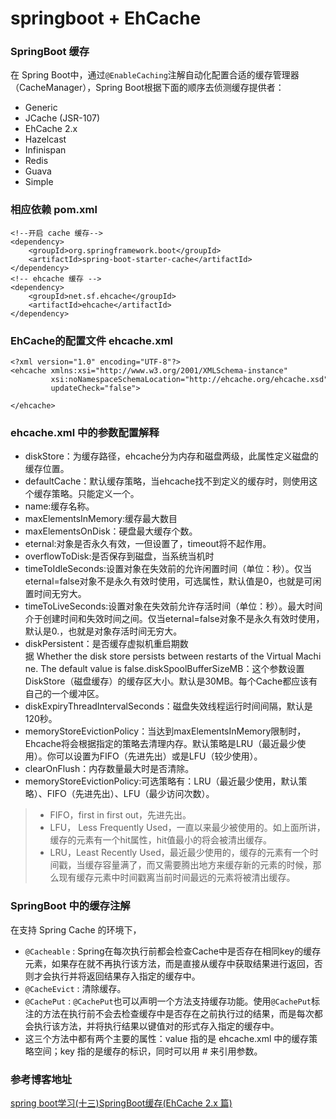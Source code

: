 # springboot + EhCache

### SpringBoot 缓存
在 Spring Boot中，通过`@EnableCaching`注解自动化配置合适的缓存管理器（CacheManager），Spring Boot根据下面的顺序去侦测缓存提供者：
*   Generic
*   JCache (JSR-107)
*   EhCache 2.x
*   Hazelcast
*   Infinispan
*   Redis
*   Guava
*   Simple


### 相应依赖 pom.xml
``` 注释
<!--开启 cache 缓存-->
<dependency>
    <groupId>org.springframework.boot</groupId>
    <artifactId>spring-boot-starter-cache</artifactId>
</dependency>
<!-- ehcache 缓存 -->
<dependency>
    <groupId>net.sf.ehcache</groupId>
    <artifactId>ehcache</artifactId>
</dependency>
```

### EhCache的配置文件 ehcache.xml
``` 注释
<?xml version="1.0" encoding="UTF-8"?>
<ehcache xmlns:xsi="http://www.w3.org/2001/XMLSchema-instance"
         xsi:noNamespaceSchemaLocation="http://ehcache.org/ehcache.xsd"
         updateCheck="false">

</ehcache>
```

### ehcache.xml 中的参数配置解释

*   diskStore：为缓存路径，ehcache分为内存和磁盘两级，此属性定义磁盘的缓存位置。
*   defaultCache：默认缓存策略，当ehcache找不到定义的缓存时，则使用这个缓存策略。只能定义一个。
*   name:缓存名称。
*   maxElementsInMemory:缓存最大数目
*   maxElementsOnDisk：硬盘最大缓存个数。
*   eternal:对象是否永久有效，一但设置了，timeout将不起作用。
*   overflowToDisk:是否保存到磁盘，当系统当机时
*   timeToIdleSeconds:设置对象在失效前的允许闲置时间（单位：秒）。仅当eternal=false对象不是永久有效时使用，可选属性，默认值是0，也就是可闲置时间无穷大。
*   timeToLiveSeconds:设置对象在失效前允许存活时间（单位：秒）。最大时间介于创建时间和失效时间之间。仅当eternal=false对象不是永久有效时使用，默认是0.，也就是对象存活时间无穷大。
*   diskPersistent：是否缓存虚拟机重启期数据 Whether the disk store persists between restarts of the Virtual Machine. The default value is false.diskSpoolBufferSizeMB：这个参数设置DiskStore（磁盘缓存）的缓存区大小。默认是30MB。每个Cache都应该有自己的一个缓冲区。
*   diskExpiryThreadIntervalSeconds：磁盘失效线程运行时间间隔，默认是120秒。
*   memoryStoreEvictionPolicy：当达到maxElementsInMemory限制时，Ehcache将会根据指定的策略去清理内存。默认策略是LRU（最近最少使用）。你可以设置为FIFO（先进先出）或是LFU（较少使用）。
*   clearOnFlush：内存数量最大时是否清除。
*   memoryStoreEvictionPolicy:可选策略有：LRU（最近最少使用，默认策略）、FIFO（先进先出）、LFU（最少访问次数）。

> * FIFO，first in first out，先进先出。
> * LFU， Less Frequently Used，一直以来最少被使用的。如上面所讲，缓存的元素有一个hit属性，hit值最小的将会被清出缓存。
> * LRU，Least Recently Used，最近最少使用的，缓存的元素有一个时间戳，当缓存容量满了，而又需要腾出地方来缓存新的元素的时候，那么现有缓存元素中时间戳离当前时间最远的元素将被清出缓存。


### SpringBoot 中的缓存注解
在支持 Spring Cache 的环境下，
*  `@Cacheable` : Spring在每次执行前都会检查Cache中是否存在相同key的缓存元素，如果存在就不再执行该方法，而是直接从缓存中获取结果进行返回，否则才会执行并将返回结果存入指定的缓存中。
*  `@CacheEvict` : 清除缓存。
*  `@CachePut` : `@CachePut`也可以声明一个方法支持缓存功能。使用`@CachePut`标注的方法在执行前不会去检查缓存中是否存在之前执行过的结果，而是每次都会执行该方法，并将执行结果以键值对的形式存入指定的缓存中。
*  这三个方法中都有两个主要的属性：value 指的是 ehcache.xml 中的缓存策略空间；key 指的是缓存的标识，同时可以用 # 来引用参数。


### 参考博客地址
[spring boot学习(十三)SpringBoot缓存(EhCache 2.x 篇)](http://blog.csdn.net/u011244202/article/details/55667868)
